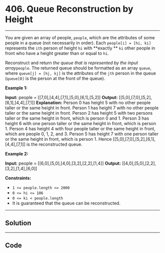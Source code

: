 # 406. Queue Reconstruction by Height

---

You are given an array of people, `people`, which are the attributes of some people in a queue (not necessarily in order). Each `people[i] = [hi, ki]` represents the `ith` person of height `hi` with **exactly ** `ki` other people in front who have a height greater than or equal to `hi`.

Reconstruct and return _the queue that is represented by the input array_`people`. The returned queue should be formatted as an array `queue`, where `queue[j] = [hj, kj]` is the attributes of the `jth` person in the queue (`queue[0]` is the person at the front of the queue).

 

**Example 1:**


**Input:** people = [[7,0],[4,4],[7,1],[5,0],[6,1],[5,2]]
**Output:** [[5,0],[7,0],[5,2],[6,1],[4,4],[7,1]]
**Explanation:**
Person 0 has height 5 with no other people taller or the same height in front.
Person 1 has height 7 with no other people taller or the same height in front.
Person 2 has height 5 with two persons taller or the same height in front, which is person 0 and 1.
Person 3 has height 6 with one person taller or the same height in front, which is person 1.
Person 4 has height 4 with four people taller or the same height in front, which are people 0, 1, 2, and 3.
Person 5 has height 7 with one person taller or the same height in front, which is person 1.
Hence [[5,0],[7,0],[5,2],[6,1],[4,4],[7,1]] is the reconstructed queue.


**Example 2:**


**Input:** people = [[6,0],[5,0],[4,0],[3,2],[2,2],[1,4]]
**Output:** [[4,0],[5,0],[2,2],[3,2],[1,4],[6,0]]


 

**Constraints:**

  * `1 <= people.length <= 2000`
  * `0 <= hi <= 106`
  * `0 <= ki < people.length`
  * It is guaranteed that the queue can be reconstructed.

---

## Solution



---

## Code
```python


```